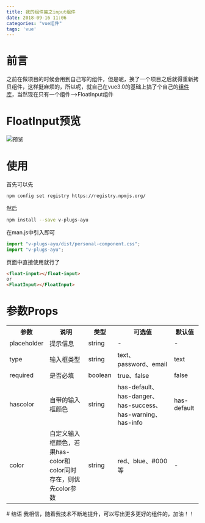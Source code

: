 ```yaml
---
title: 我的组件篇之input组件
date: 2018-09-16 11:06
categories: "vue组件"
tags: 'vue'
---
```

# 前言
之前在做项目的时候会用到自己写的组件，但是呢，换了一个项目之后就得重新拷贝组件，这样挺麻烦的，所以呢，就自己在vue3.0的基础上搞了个自己的<a href="https://github.com/YuAngBoy/v-plugs-ayu/tree/dev" target="_blank">组件库</a>，当然现在只有一个组件-->FloatInput组件
<!-- more -->
# FloatInput预览
![预览](https://yuang.site//images/myplug-floatinput.gif)
# 使用
首先可以先
``` bash
npm config set registry https://registry.npmjs.org/
```
然后
``` bash
npm install --save v-plugs-ayu
```
在man.js中引入即可
``` javascript
import "v-plugs-ayu/dist/personal-component.css";
import "v-plugs-ayu";
```
页面中直接使用就行了
``` html
<float-input></float-input>
or
<FloatInput></FloatInput>
```
# 参数Props
<!-- 参数|说明|类型|可选值|默认值
|---|--|---|---|--|---|---|
|placeholder|提示信息|string|-|-|
|type|输入框类型|string|text、password、email|text|
|required|是否必填|boolean|true、false|false|
|hascolor|自带的输入框颜色|string|has-default、has-danger、has-success、has-warning、has-info|has-default|
|color|自定义输入框颜色，若果has-color和color同时存在，则优先color参数|string|red、blue、#000等等|-| -->
<table>
    <tr><th>参数</th><th>说明</th><th>类型</th><th>可选值</th><th>默认值</th></tr>
    <tr><td>placeholder</td><td>提示信息</td><td>string</td><td>-</td><td>-</td></tr>
    <tr><td>type</td><td>输入框类型</td><td>string</td><td>text、password、email</td><td>text</td></tr>
    <tr><td>required</td><td>是否必填</td><td>boolean</td><td>true、false</td><td>false</td></tr>
    <tr><td>hascolor</td><td>自带的输入框颜色</td><td>string</td><td>has-default、has-danger、has-success、has-warning、has-info</td><td>has-default</td></tr>
    <tr><td>color</td><td>自定义输入框颜色，若果has-color和color同时存在，则优先color参数</td><td>string</td><td>red、blue、#000等</td><td>-</td></tr>
</table>
# 结语
我相信，随着我技术不断地提升，可以写出更多更好的组件的，加油！！
